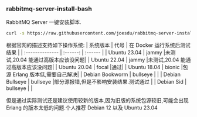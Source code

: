 ### rabbitmq-server-install-bash

RabbitMQ Server 一键安装脚本.

```bash
curl -s https://raw.githubusercontent.com/joesdu/rabbitmq-server-install-bash/main/install.sh | sudo bash
```

根据官网的描述支持如下操作系统:
| 系统版本 | 代号 | 在 Docker 运行系统后测试结果 |
| :-------------- | :------: | :------ |
| Ubuntu 23.04 | jammy |未测试,20.04 能通过高版本应该没问题|
| Ubuntu 22.04 | jammy |未测试,20.04 能通过高版本应该没问题|
| Ubuntu 20.04 | focal |通过|
| Ubuntu 18.04 | bionic |包源 Erlang 版本低,需要自己解决|
| Debian Bookworm | bullseye | |
| Debian Bullseye | bullseye |部分源报错,但是不影响安装结果.测试通过 |
| Debian Sid | bullseye | |

但是通过实际测试还是建议使用较新的版本,因为旧版的系统包源较旧,可能会出现 Erlang 的版本太低的问题.个人推荐 Debian 12 以及 Ubuntu 23.04
